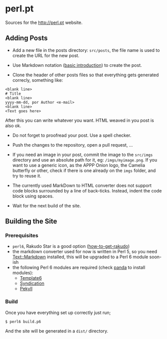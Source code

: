 

# perl.pt

Sources for the http://perl.pt website.

## Adding Posts

* Add a new file in the posts directory: `src/posts`, the file name is used to
create the URL for the new post.

* Use Markdown notation ([basic introduction](https://help.github.com/articles/markdown-basics/)) to create the post.

* Clone the header of other posts files so that everything gets generated correcly, something like:
```
<blank line>
# Title
<blank line>
yyyy-mm-dd, por Author <e-mail>
<blank line>
<Text goes here>
```
After this you can write whatever you want. HTML weaved in you post is also ok.

* Do not forget to proofread your post. Use a spell checker.

* Push the changes to the repository, open a pull request, ...

* If you need an image in your post, commit the image to the `src/imgs` directory and use an absolute path for it, eg: `/imgs/myimage.png`. If you want to use a generic icon, as the APPP Onion logo, the Camelia butterfly or other, check if there is one already on the `imgs` folder, and try to reuse it.

* The currently used MarkDown to HTML converter does not support code blocks
surrounded by a line of back-ticks. Instead, indent the code block using spaces.

* Wait for the next build of the site.

## Building the Site

### Prerequisites

* `perl6`, Rakudo Star is a good option ([how-to-get-rakudo](http://rakudo.org/how-to-get-rakudo/))
* the markdown converter used for now is written in Perl 5, so you need [Text::Markdown](http://search.cpan.org/dist/Text-Markdown/) installed, this will be upgraded to a Perl 6 module soon-ish
* the following Perl 6 modules are required (check [panda](https://github.com/tadzik/panda/) to install modules):
  * [Template6](https://github.com/supernovus/template6/)
  * [Syndication](https://github.com/retupmoca/p6-syndication/)
  * [Pekyll](https://github.com/nunorc/p6-Pekyll)

### Build

Once you have everything set up correctly just run;

```
$ perl6 build.p6
```

And the site will be generated in a `dist/` directory.
